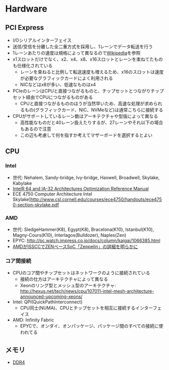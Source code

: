 # Hardware

## PCI Express
* I/Oシリアルインターフェイス
* 送信/受信を分離した全二重方式を採用し、1レーンでデータ転送を行う
* 1レーンあたりの速度は規格によって異なるので[Wikipedia](https://ja.wikipedia.org/wiki/PCI_Express)を参照
* x1スロットだけでなく、x2、x4、x8、x16スロットとレーンを束ねてたものも仕様化されている
   * レーンを束ねると比例して転送速度も増えるため、x16のスロットは速度が必要なグラフィックカードによく利用される
   * NICなどはx8が多い、低速なものはx4
* PCIeのレーンはCPUと直接つながるものと、チップセットとつながりチップセット経由でCPUにつながるものがある
    * CPUと直接つながるもののほうが当然早いため、高速な処理が求められるもの(グラフィックカード、NIC、NVMeなど)は通常こちらに接続する
* CPUがサポートしているレーン数はアーキテクチャや型版によって異なる
    * 高性能なものだと40レーン扱えたりするが、27レーンやそれ以下の場合もあるので注意
    * この辺も考慮して何を指すか考えてマザーボードを選択するとよい


## CPU
### Intel
* 世代: Nehalem, Sandy-bridge, Ivy-bridge, Haswell, Broadwell, Skylake, Kabylake
* [IntelR 64 and IA-32 Architectures Optimization Reference Manual](https://www.intel.com/content/dam/www/public/us/en/documents/manuals/64-ia-32-architectures-optimization-manual.pdf)
* ECE 4750 Computer Architecture Intel Skylake]http://www.csl.cornell.edu/courses/ece4750/handouts/ece4750-section-skylake.pdf


### AMD
* 世代: SledgeHammer(K8), Egypt(K8), Bracelona(K10), Istanbul(K10), Magny-Cours(K10), Interlagos(Bulldozer), Naples(Zen)
* EPYC: http://pc.watch.impress.co.jp/docs/column/kaigai/1066385.html
* [AMDがISSCCでZENベースSoC「Zeppelin」の詳細を明らかに](https://pc.watch.impress.co.jp/docs/column/kaigai/1107967.html)


### コア間接続
* CPUのコア間やチップセットはネットワークのように接続されている
    * 接続の仕方はアーキテクチャによって異なる
    * Xeonのリング型とメッシュ型のアーキテクチャ: http://hexus.net/tech/news/cpu/107011-intel-mesh-architecture-announced-upcoming-xeons/
* Intel: QPI(QuickPathInterconnect)
    * CPU同士(NUMA)、CPUとチップセットを相互に接続するインターフェイス
* AMD: Infinity Fabric
    * EPYCで、オンダイ、オンパッケージ、パッケージ間のすべての接続に使われてる



## メモリ
* [DDR4](https://ja.wikipedia.org/wiki/DDR4_SDRAM)
